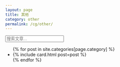 ```yaml
---
layout: page
title: 其他
category: other
permalink: /cg/other/
---
```


<div class="posts">
  <!-- 搜索框 -->
  <div class="search-container">
      <input type="text" id="search-bar" placeholder="搜索文章..." />
  </div>
  <!-- 文章列表 -->
  <ul id="post-list">
    {% for post in site.categories[page.category] %}
      <li data-url="{{ post.url | prepend: site.baseurl }}">
        {% include card.html post=post %}
      </li>
    {% endfor %}
  </ul>
</div>